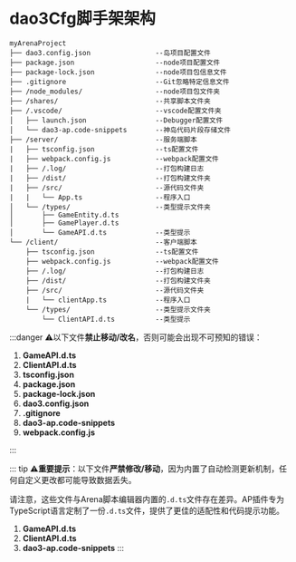 # dao3Cfg脚手架架构
```plain
myArenaProject
├── dao3.config.json       			--岛项目配置文件
├── package.json				   	--node项目配置文件
├── package-lock.json			 	--node项目包信息文件
├── .gitignore			       		--Git忽略特定信息文件
├── /node_modules/				 	--node项目包文件夹
├── /shares/						--共享脚本文件夹
├── /.vscode/						--vscode配置文件夹
│   ├── launch.json		            --Debugger配置文件
│   └── dao3-ap.code-snippets		--神岛代码片段存储文件
├── /server/						--服务端脚本
|   ├── tsconfig.json      			--ts配置文件
|   ├── webpack.config.js   		--webpack配置文件
|   ├── /.log/             			--打包构建日志
|   ├── /dist/             			--打包构建文件夹
|   ├── /src/              			--源代码文件夹
|   |   └── App.ts			   	    --程序入口
│   └── /types/					   	--类型提示文件夹
│       ├── GameEntity.d.ts
│       ├── GamePlayer.d.ts
│       └── GameAPI.d.ts            --类型提示
└── /client/						--客户端脚本
    ├── tsconfig.json      			--ts配置文件
    ├── webpack.config.js   		--webpack配置文件
    ├── /.log/             			--打包构建日志
    ├── /dist/             			--打包构建文件夹
    ├── /src/              			--源代码文件夹
    |   └── clientApp.ts   			--程序入口
    └── /types/            			--类型提示文件夹
        └── ClientAPI.d.ts          --类型提示
```



:::danger
⚠️以下文件**禁止移动/改名**，否则可能会出现不可预知的错误：

1. **GameAPI.d.ts**
2. **ClientAPI.d.ts**
3. **tsconfig.json**
4. **package.json**
5. **package-lock.json**
6. **dao3.config.json**
7. **.gitignore**
9. **dao3-ap.code-snippets**
10. **webpack.config.js**

:::

::: tip
⚠️**重要提示**：以下文件**严禁修改/移动**，因为内置了自动检测更新机制，任何自定义更改都可能导致数据丢失。

请注意，这些文件与Arena脚本编辑器内置的`.d.ts`文件存在差异。AP插件专为TypeScript语言定制了一份`.d.ts`文件，提供了更佳的适配性和代码提示功能。

1. **GameAPI.d.ts**
2. **ClientAPI.d.ts**
3. **dao3-ap.code-snippets**
:::